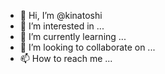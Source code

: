 - 👋 Hi, I’m @kinatoshi
- 👀 I’m interested in ...
- 🌱 I’m currently learning ...
- 💞️ I’m looking to collaborate on ...
- 📫 How to reach me ...

<!---
kinatoshi/kinatoshi is a ✨ special ✨ repository because its `README.md` (this file) appears on your GitHub profile.
You can click the Preview link to take a look at your changes.
--->
